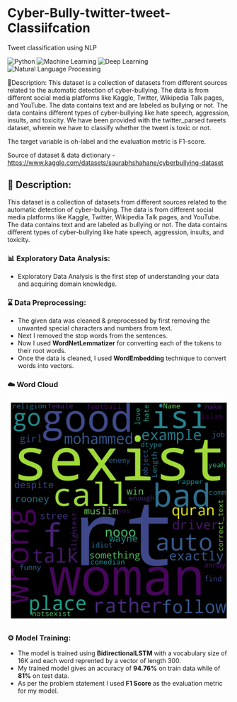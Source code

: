 # Cyber-Bully-twitter-tweet-Classiifcation
Tweet classification using NLP

![Python](https://img.shields.io/badge/Python-3.9-blueviolet)
![Machine Learning](https://img.shields.io/badge/-Machine%20Learning-blue)
![Deep Learning](https://img.shields.io/badge/Deep%20Learning-LSTM-lightgrey)
![Natural Language Processing](https://img.shields.io/badge/-NLP-yellow)

🧾Description: This dataset is a collection of datasets from different sources related to the automatic detection of cyber-bullying. The data is from different social media platforms like Kaggle, Twitter, Wikipedia Talk pages, and YouTube. The data contains text and are labeled as bullying or not. The data contains different types of cyber-bullying like hate speech, aggression, insults, and toxicity. We have been provided with the twitter_parsed tweets dataset, wherein we have to classify whether the tweet is toxic or not.

The target variable is oh-label and the evaluation metric is F1-score.

Source of dataset & data dictionary - https://www.kaggle.com/datasets/saurabhshahane/cyberbullying-dataset


## 🧾 Description: 
This dataset is a collection of datasets from different sources related to the automatic detection of cyber-bullying. The data is from different social media platforms like Kaggle, Twitter, Wikipedia Talk pages, and YouTube. The data contains text and are labeled as bullying or not. The data contains different types of cyber-bullying like hate speech, aggression, insults, and toxicity.

### :bar_chart: Exploratory Data Analysis:
* Exploratory Data Analysis is the first step of understanding your data and acquiring domain knowledge. 

### :hourglass: Data Preprocessing:
* The given data was cleaned & preprocessed by first removing the unwanted special characters and numbers from text.
* Next I removed the stop words from the sentences.
* Now I used **WordNetLemmatizer** for converting each of the tokens to their root words.
* Once the data is cleaned, I used **WordEmbedding** technique to convert words into vectors.

### ☁️ Word Cloud
![Toxic Word Cloud](https://github.com/Abhissaro/Cyber-Bully-twitter-tweet-Classification/blob/288a0256452709dd129e138ad4963711e3595adb/world%20cloud.png)

### ⚙ Model Training:
* The model is trained using **BidirectionalLSTM** with a vocabulary size of 16K and each word reprented by a vector of length 300.
* My trained model gives an accuracy of **94.76%** on train data while of **81%** on test data.
* As per the problem statement I used **F1 Score** as the evaluation metric for my model.
